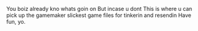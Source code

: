 You boiz already kno whats goin on
But incase u dont
This is where u can pick up the gamemaker slickest game files for tinkerin and resendin
Have fun, yo.
